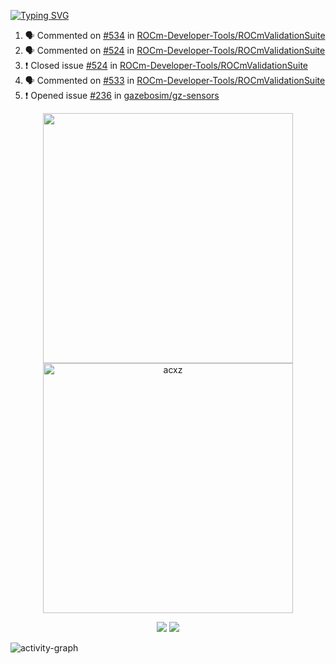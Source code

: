 [![Typing SVG](https://readme-typing-svg.herokuapp.com?size=16&color=AFFFA3&multiline=true&height=75&lines=contributing+to+robotics%2Faerospace%2Fml%2Fgpu+software;packaging+it+for+archlinux;ricer)](https://git.io/typing-svg)

<!--START_SECTION:activity-->
1. 🗣 Commented on [#534](https://github.com/ROCm-Developer-Tools/ROCmValidationSuite/issues/534) in [ROCm-Developer-Tools/ROCmValidationSuite](https://github.com/ROCm-Developer-Tools/ROCmValidationSuite)
2. 🗣 Commented on [#524](https://github.com/ROCm-Developer-Tools/ROCmValidationSuite/issues/524) in [ROCm-Developer-Tools/ROCmValidationSuite](https://github.com/ROCm-Developer-Tools/ROCmValidationSuite)
3. ❗️ Closed issue [#524](https://github.com/ROCm-Developer-Tools/ROCmValidationSuite/issues/524) in [ROCm-Developer-Tools/ROCmValidationSuite](https://github.com/ROCm-Developer-Tools/ROCmValidationSuite)
4. 🗣 Commented on [#533](https://github.com/ROCm-Developer-Tools/ROCmValidationSuite/issues/533) in [ROCm-Developer-Tools/ROCmValidationSuite](https://github.com/ROCm-Developer-Tools/ROCmValidationSuite)
5. ❗️ Opened issue [#236](https://github.com/gazebosim/gz-sensors/issues/236) in [gazebosim/gz-sensors](https://github.com/gazebosim/gz-sensors)
<!--END_SECTION:activity-->

<p align="center">
  <img width="400em" src=https://github-readme-stats.vercel.app/api?username=acxz&include_all_commits=true&show_icons=true />
  <img width="400em" src="https://github-readme-streak-stats.herokuapp.com/?user=acxz&" alt="acxz" />
</p>

<p align="center">
  <img src=https://github-readme-stats.vercel.app/api/top-langs/?username=acxz&layout=compact />
  <img src=https://github-profile-trophy.vercel.app/?username=acxz&row=2&column=4 />
</p>

![activity-graph](https://activity-graph.herokuapp.com/graph?username=acxz&theme=aqua)
